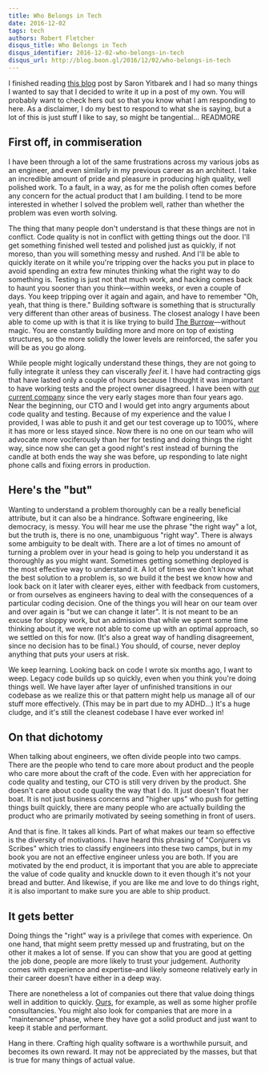 ```yaml
---
title: Who Belongs in Tech
date: 2016-12-02
tags: tech
authors: Robert Fletcher
disqus_title: Who Belongs in Tech
disqus_identifier: 2016-12-02-who-belongs-in-tech
disqus_url: http://blog.boon.gl/2016/12/02/who-belongs-in-tech
---
```


I finished reading [this blog][saron-post] post by Saron Yitbarek and I had so
many things I wanted to say that I decided to write it up in a post of my own.
You will probably want to check hers out so that you know what I am responding
to here. As a disclaimer, I do my best to respond to what she is
saying, but a lot of this is just stuff I like to say, so might be
tangential... READMORE

First off, in commiseration
---------------------------

I have been through a lot of the same frustrations across my various jobs as an
engineer, and even similarly in my previous career as an architect. I take an
incredible amount of pride and pleasure in producing high quality, well
polished work. To a fault, in a way, as for me the polish often comes before
any concern for the actual product that I am building. I tend to be more
interested in whether I solved the problem well, rather than whether the
problem was even worth solving.

The thing that many people don't understand is that these things are not in
conflict. Code quality is not in conflict with getting things out the door.
I'll get something finished well tested and polished just as quickly, if not
moreso, than you will something messy and rushed. And I'll be able to quickly
iterate on it while you're tripping over the hacks you put in place to avoid
spending an extra few minutes thinking what the right way to do something is.
Testing is just not that much work, and hacking comes back to haunt you sooner
than you think—within weeks, or even a couple of days. You keep tripping over
it again and again, and have to remember "Oh, yeah, that thing is there."
Building software is something that is structurally very different than other
areas of business. The closest analogy I have been able to come up with is that
it is like trying to build [The Burrow][the-burrow]—without magic. You are
constantly building more and more on top of existing structures, so the more
solidly the lower levels are reinforced, the safer you will be as you go along.

While people might logically understand these things, they are not going to
fully integrate it unless they can viscerally *feel* it. I have had contracting
gigs that have lasted only a couple of hours because I thought it was important
to have working tests and the project owner disagreed. I have been with [our
current company][chalk] since the very early stages more than four years ago.
Near the beginning, our CTO and I would get into angry arguments about code
quality and testing. Because of my experience and the value I provided, I was
able to push it and get our test coverage up to 100%, where it has more or less
stayed since. Now there is no one on our team who will advocate more
vociferously than her for testing and doing things the right way, since now she
can get a good night's rest instead of burning the candle at both ends the way
she was before, up responding to late night phone calls and fixing errors in
production.

Here's the "but"
----------------

Wanting to understand a problem thoroughly can be a really beneficial
attribute, but it can also be a hindrance. Software engineering, like
democracy, is messy. You will hear me use the phrase "the right way" a lot, but
the truth is, there is no one, unambiguous "right way". There is always some
ambiguity to be dealt with. There are a lot of times no amount of turning a
problem over in your head is going to help you understand it as thoroughly as
you might want. Sometimes getting something deployed is the most effective way
to understand it. A lot of times we don't know what the best solution to a
problem is, so we build it the best we know how and look back on it later with
clearer eyes, either with feedback from customers, or from ourselves as
engineers having to deal with the consequences of a particular coding decision.
One of the things you will hear on our team over and over again is "but we can
change it later". It is not meant to be an excuse for sloppy work, but an
admission that while we spent some time thinking about it, we were not able to
come up with an optimal approach, so we settled on this for now. (It's also a
great way of handling disagreement, since no decision has to be final.) You
should, of course, never deploy anything that puts your users at risk.

We keep learning. Looking back on code I wrote six months ago, I want to weep.
Legacy code builds up so quickly, even when you think you're doing things well.
We have layer after layer of unfinished transitions in our codebase as we
realize this or that pattern might help us manage all of our stuff more
effectively. (This may be in part due to my ADHD...) It's a huge cludge, and
it's still the cleanest codebase I have ever worked in!

On that dichotomy
-----------------

When talking about engineers, we often divide people into two camps. There are
the people who tend to care more about product and the people who care more
about the craft of the code. Even with her appreciation for code quality and
testing, our CTO is still very driven by the product. She doesn't care about
code quality the way that I do. It just doesn't float her boat. It is not just
business concerns and "higher ups" who push for getting things built quickly,
there are many people who are actually building the product who are primarily
motivated by seeing something in front of users.

And that is fine. It takes all kinds. Part of what makes our team so effective
is the diversity of motivations. I have heard this phrasing of "Conjurers vs
Scribes" which tries to classify engineers into these two camps, but in my book
you are not an effective engineer unless you are both. If you are motivated by
the end product, it is important that you are able to appreciate the value of
code quality and knuckle down to it even though it's not your bread and butter.
And likewise, if you are like me and love to do things right, it is also
important to make sure you are able to ship product.

It gets better
--------------

Doing things the "right" way is a privilege that comes with experience. On one
hand, that might seem pretty messed up and frustrating, but on the other it
makes a lot of sense. If you can show that you are good at getting the job
done, people are more likely to trust your judgement. Authority comes with
experience and expertise–and likely someone relatively early in their career
doesn’t have either in a deep way.

There are nonetheless a lot of companies out there that value doing things well
in addition to quickly. [Ours][chalk], for example, as well as some higher
profile consultancies. You might also look for companies that are more in a
"maintenance" phase, where they have got a solid product and just want to keep
it stable and performant.

Hang in there. Crafting high quality software is a worthwhile pursuit, and
becomes its own reward. It may not be appreciated by the masses, but that is
true for many things of actual value.

[saron-post]: https://medium.com/startup-grind/i-dont-belong-in-tech-3d73d8fd6f34#.2sy7sm31m
[the-burrow]: http://www.themeparktourist.com/sites/default/files/u10837/Character_Article/Things_Learned/Universal/Theburrowlongshot.jpg
[chalk]: https://www.chalkschools.com/
